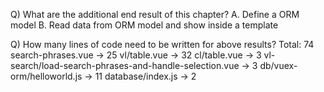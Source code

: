 Q) What are the additional end result of this chapter?
A. Define a ORM model
B. Read data from ORM model and show inside a template

Q) How many lines of code need to be written for above results?
Total: 74
search-phrases.vue -> 25
vl/table.vue -> 32
cl/table.vue -> 3
vl-search/load-search-phrases-and-handle-selection.vue -> 3
db/vuex-orm/helloworld.js -> 11
database/index.js -> 2
